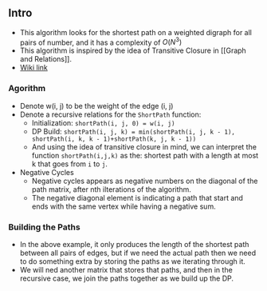 ## Intro
* This algorithm looks for the shortest path on a weighted digraph for all pairs of number, and it has a complexity of $O(N^3)$
* This algorithm is inspired by the idea of Transitive Closure in [[Graph and Relations]]. 
* [Wiki link](https://www.wikiwand.com/en/Floyd%E2%80%93Warshall_algorithm)
### Agorithm
* Denote w(i, j) to be the weight of the edge (i, j)
* Denote a recursive relations for the `ShortPath` function: 
	* Initialization: `shortPath(i, j, 0) = w(i, j)`
	* DP Build: `shortPath(i, j, k) = min(shortPath(i, j, k - 1), shortPath(i, k, k - 1)+shortPath(k, j, k - 1))`
	* And using the idea of transitive closure in mind, we can interpret the function `shortPath(i,j,k)` as the: shortest path with a length at most k that goes from `i` to `j`. 
* Negative Cycles
	* Negative cycles appears as negative numbers on the diagonal of the path matrix, after nth ilterations of the algorithm. 
	* The negative diagonal element is indicating a path that start and ends with the same vertex while having a negative sum. 


### Building the Paths
* In the above example, it only produces the length of the shortest path between all pairs of edges, but if we need the actual path then we need to do something extra by storing the paths as we iterating through it. 
* We will ned another matrix that stores that paths, and then in the recursive case, we join the paths together as we build up the DP. 